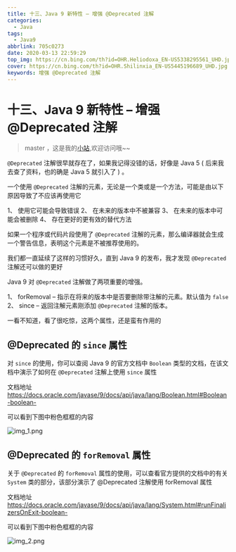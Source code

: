 ```yaml
---
title: 十三、Java 9 新特性 – 增强 @Deprecated 注解
categories:
  - Java
tags:
  - Java9
abbrlink: 705c0273
date: 2020-03-13 22:59:29
top_img: https://cn.bing.com/th?id=OHR.Heliodoxa_EN-US5338295561_UHD.jpg
cover: https://cn.bing.com/th?id=OHR.Shilinxia_EN-US5445196689_UHD.jpg
keywords: 增强 @Deprecated 注解
---
```

# 十三、Java 9 新特性 – 增强 @Deprecated 注解
> master ，这是我的[小站](https://www.tryrun.top),欢迎访问哦~~

`@Deprecated` 注解很早就存在了，如果我记得没错的话，好像是 Java 5 ( 后来我去查了资料，也的确是 Java 5 就引入了 ) 。

一个使用 `@Deprecated` 注解的元素，无论是一个类或是一个方法，可能是由以下原因导致了不应该再使用它

1、 使用它可能会导致错误
2、 在未来的版本中不被兼容
3、 在未来的版本中可能会被删除
4、 存在更好的更有效的替代方法

如果一个程序或代码片段使用了 `@Deprecated` 注解的元素，那么编译器就会生成一个警告信息，表明这个元素是不被推荐使用的。

我们都一直延续了这样的习惯好久，直到 Java 9 的发布，我才发现 `@Deprecated` 注解还可以做的更好

Java 9 对 `@Deprecated` 注解做了两项重要的增强。

1、 forRemoval – 指示在将来的版本中是否要删除带注解的元素。默认值为 `false`
2、 since – 返回注解元素刚添加 `@Deprecated` 注解的版本。

一看不知道，看了很吃惊，这两个属性，还是蛮有作用的

## @Deprecated 的 `since` 属性

对 `since` 的使用，你可以查阅 Java 9 的官方文档中 `Boolean` 类型的文档，在该文档中演示了如何在 `@Deprecated` 注解上使用 `since` 属性

文档地址 https://docs.oracle.com/javase/9/docs/api/java/lang/Boolean.html#Boolean-boolean-

可以看到下图中粉色框框的内容

![img_1.png](https://s3.uuu.ovh/imgs/2022/05/06/49330758cd6c1410.png)

## @Deprecated 的 `forRemoval` 属性

关于 `@Deprecated` 的 `forRemoval` 属性的使用，可以查看官方提供的文档中的有关 `System` 类的部分，该部分演示了 @Deprecated 注解使用 forRemoval 属性

文档地址 https://docs.oracle.com/javase/9/docs/api/java/lang/System.html#runFinalizersOnExit-boolean-

可以看到下图中粉色框框的内容

![img_2.png](https://s3.uuu.ovh/imgs/2022/05/06/c9b02a5008714bf1.png)

